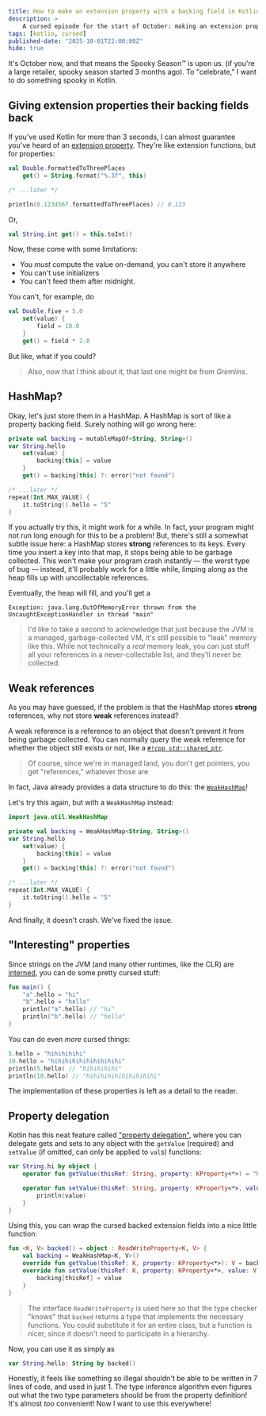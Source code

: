 ```yaml
title: How to make an extension property with a backing field in Kotlin
description: >
    A cursed episode for the start of October: making an extension property with a backing field in Kotlin
tags: [kotlin, cursed]
published-date: "2025-10-01T22:00:00Z"
hide: true
```

It's October now, and that means the Spooky Season™ is upon us.
(if you're a large retailer, spooky season started 3 months ago).
To "celebrate," I want to do something spooky in Kotlin.

## Giving extension properties their backing fields back

If you've used Kotlin for more than 3 seconds, I can almost guarantee you've heard of an [extension property](https://kotlinlang.org/docs/extensions.html#scope-of-extensions).
They're like extension functions, but for properties:

```kotlin
val Double.formattedToThreePlaces
    get() = String.format("%.3f", this)

/* ...later */

println(0.1234567.formattedToThreePlaces) // 0.123
```

Or,

```kotlin
val String.int get() = this.toInt()
```

Now, these come with some limitations:
* You *must* compute the value on-demand, you can't store it anywhere
* You can't use initializers
* You can't feed them after midnight.

You can't, for example, do

```kotlin
val Double.five = 5.0
    set(value) {
        field = 10.0
    }
    get() = field * 2.0
```

But like, what if you could?

> Also, now that I think about it, that last one might be from *Gremlins*.

## HashMap?

Okay, let's just store them in a HashMap. A HashMap is sort of like a property backing field. Surely nothing will go wrong here:

```kotlin
private val backing = mutableMapOf<String, String>()
var String.hello
    set(value) {
        backing[this] = value
    }
    get() = backing[this] ?: error("not found")

/* ...later */
repeat(Int.MAX_VALUE) {
    it.toString().hello = "5"
}
```

If you actually try this, it might work for a while. In fact, your program might not run long enough for this to be a problem!
But, there's still a somewhat subtle issue here: a HashMap stores **strong** references to its keys.
Every time you insert a key into that map, it stops being able to be garbage collected.
This won't make your program crash instantly — the worst type of bug — instead, it'll probably work for a little while, limping along as the heap fills up with uncollectable references.

Eventually, the heap will fill, and you'll get a

```
Exception: java.lang.OutOfMemoryError thrown from the UncaughtExceptionHandler in thread "main"
```

> I'd like to take a second to acknowledge that just because the JVM is a managed, garbage-collected VM,
> it's still possible to "leak" memory like this.
> While not technically a *real* memory leak, you can just stuff all your references in a never-collectable list,
> and they'll never be collected.

## Weak references

As you may have guessed, if the problem is that the HashMap stores **strong** references, why not store **weak** references instead?

A weak reference is a reference to an object that doesn't prevent it from being garbage collected. You can normally query the weak reference for whether the object still exists or not, like a [`#!cpp std::shared_ptr`](https://en.cppreference.com/w/cpp/memory/shared_ptr.html).

> Of course, since we're in managed land, you don't get pointers, you get "references," whatever those are

In fact, Java already provides a data structure to do this: the [`WeakHashMap`](https://docs.oracle.com/en/java/javase/21/docs/api/java.base/java/util/WeakHashMap.html)!

Let's try this again, but with a `WeakHashMap` instead:

```kotlin
import java.util.WeakHashMap

private val backing = WeakHashMap<String, String>()
var String.hello
    set(value) {
        backing[this] = value
    }
    get() = backing[this] ?: error("not found")

/* ...later */
repeat(Int.MAX_VALUE) {
    it.toString().hello = "5"
}
```

And finally, it doesn't crash.
We've fixed the issue.

## "Interesting" properties

Since strings on the JVM (and many other runtimes, like the CLR) are [interned](https://en.wikipedia.org/wiki/Interning_(computer_science)), you can do some pretty cursed stuff:

```kotlin
fun main() {
    "a".hello = "hi"
    "b".hello = "hello"
    println("a".hello) // "hi"
    println("b".hello) // "hello"
}
```

You can do even *more* cursed things:

```kotlin
5.hello = "hihihihihi"
10.hello = "hihihihihihihihihihi"
println(5.hello) // "hihihihihi"
println(10.hello) // "hihihihihihihihihihi"
```

The implementation of these properties is left as a detail to the reader.

## Property delegation

Kotlin has this neat feature called ["property delegation"](https://kotlinlang.org/docs/delegated-properties.html),
where you can delegate gets and sets to any object with the `getValue` (required) and `setValue` (if omitted, can only be applied to `val`s) functions:

```kotlin
var String.hi by object {
    operator fun getValue(thisRef: String, property: KProperty<*>) = "hi"

    operator fun setValue(thisRef: String, property: KProperty<*>, value: String) {
        println(value)
    }
}
```

Using this, you can wrap the cursed backed extension fields into a nice little function:

```kotlin
fun <K, V> backed() = object : ReadWriteProperty<K, V> {
    val backing = WeakHashMap<K, V>()
    override fun getValue(thisRef: K, property: KProperty<*>): V = backing[thisRef] ?: error("Key $thisRef found")
    override fun setValue(thisRef: K, property: KProperty<*>, value: V) {
        backing[thisRef] = value
    }
}
```

> The interface `ReadWriteProperty` is used here so that the type checker "knows" that `backed` returns a type that implements the necessary functions.
> You could substitute it for an entire class, but a function is nicer, since it doesn't need to participate in a hierarchy.

Now, you can use it as simply as

```kotlin
var String.hello: String by backed()
```

Honestly, it feels like something so illegal shouldn't be able to be written in 7 lines of code, and used in just 1.
The type inference algorithm even figures out what the two type parameters should be from the property definition!
It's almost *too* convenient!
Now I want to use this everywhere!
